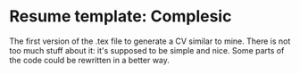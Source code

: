 # Resume template: Complesic
The first version of the .tex file to generate a CV similar to mine.
There is not too much stuff about it: it's supposed to be simple and nice. Some parts of the code could be rewritten in a better way.
